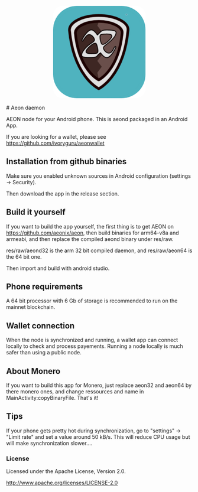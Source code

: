 <p align="center">
  <img src="image (1).png" width="250" style="border-radius: 10%;" title="hover text">
</p>
# Aeon daemon
 
AEON node for your Android phone. This is aeond packaged in an Android App.  

If you are looking for a wallet, please see https://github.com/ivoryguru/aeonwallet

## Installation from github binaries

Make sure you enabled unknown sources in Android configuration (settings -> Security).

Then download the app in the release section. 

## Build it yourself

If you want to build the app yourself, the first thing is to get AEON on https://github.com/aeonix/aeon, then build binaries for arm64-v8a and armeabi, and then replace the compiled aeond binary under res/raw.

res/raw/aeond32 is the arm 32 bit compiled daemon, and res/raw/aeon64 is the 64 bit one.

Then import and build with android studio.  


## Phone requirements
A 64 bit processor with 6 Gb of storage is recommended to run on the mainnet blockchain.  


## Wallet connection
When the node is synchronized and running, a wallet app can connect locally to check and process payements.
Running a node locally is much safer than using a public node.  


## About Monero
If you want to build this app for Monero, just replace aeon32 and aeon64 by there monero ones, and change ressources and name in MainActivity:copyBinaryFile. That's it!  

## Tips
If your phone gets pretty hot during synchronization, go to "settings" -> "Limit rate" and set a value around 50 kB/s. This will reduce CPU usage but will make synchronization slower....  

### License

Licensed under the Apache License, Version 2.0.

http://www.apache.org/licenses/LICENSE-2.0
